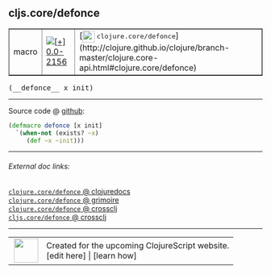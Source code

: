 ## cljs.core/defonce



 <table border="1">
<tr>
<td>macro</td>
<td><a href="https://github.com/cljsinfo/cljs-api-docs/tree/0.0-2156"><img valign="middle" alt="[+] 0.0-2156" title="Added in 0.0-2156" src="https://img.shields.io/badge/+-0.0--2156-lightgrey.svg"></a> </td>
<td>
[<img height="24px" valign="middle" src="http://i.imgur.com/1GjPKvB.png"> <samp>clojure.core/defonce</samp>](http://clojure.github.io/clojure/branch-master/clojure.core-api.html#clojure.core/defonce)
</td>
</tr>
</table>


 <samp>
(__defonce__ x init)<br>
</samp>

---







Source code @ [github](https://github.com/clojure/clojurescript/blob/r2234/src/clj/cljs/core.clj#L65-L67):

```clj
(defmacro defonce [x init]
  `(when-not (exists? ~x)
     (def ~x ~init)))
```

<!--
Repo - tag - source tree - lines:

 <pre>
clojurescript @ r2234
└── src
    └── clj
        └── cljs
            └── <ins>[core.clj:65-67](https://github.com/clojure/clojurescript/blob/r2234/src/clj/cljs/core.clj#L65-L67)</ins>
</pre>

-->

---



###### External doc links:

[`clojure.core/defonce` @ clojuredocs](http://clojuredocs.org/clojure.core/defonce)<br>
[`clojure.core/defonce` @ grimoire](http://conj.io/store/v1/org.clojure/clojure/1.7.0-beta3/clj/clojure.core/defonce/)<br>
[`clojure.core/defonce` @ crossclj](http://crossclj.info/fun/clojure.core/defonce.html)<br>
[`cljs.core/defonce` @ crossclj](http://crossclj.info/fun/cljs.core/defonce.html)<br>

---

 <table>
<tr><td>
<img valign="middle" align="right" width="48px" src="http://i.imgur.com/Hi20huC.png">
</td><td>
Created for the upcoming ClojureScript website.<br>
[edit here] | [learn how]
</td></tr></table>

[edit here]:https://github.com/cljsinfo/cljs-api-docs/blob/master/cljsdoc/cljs.core/defonce.cljsdoc
[learn how]:https://github.com/cljsinfo/cljs-api-docs/wiki/cljsdoc-files

<!--

This information was too distracting to show to readers, but I'll leave it
commented here since it is helpful to:

- pretty-print the data used to generate this document
- and show how to retrieve that data



The API data for this symbol:

```clj
{:ns "cljs.core",
 :name "defonce",
 :signature ["[x init]"],
 :history [["+" "0.0-2156"]],
 :type "macro",
 :full-name-encode "cljs.core/defonce",
 :source {:code "(defmacro defonce [x init]\n  `(when-not (exists? ~x)\n     (def ~x ~init)))",
          :title "Source code",
          :repo "clojurescript",
          :tag "r2234",
          :filename "src/clj/cljs/core.clj",
          :lines [65 67]},
 :full-name "cljs.core/defonce",
 :clj-symbol "clojure.core/defonce"}

```

Retrieve the API data for this symbol:

```clj
;; from Clojure REPL
(require '[clojure.edn :as edn])
(-> (slurp "https://raw.githubusercontent.com/cljsinfo/cljs-api-docs/catalog/cljs-api.edn")
    (edn/read-string)
    (get-in [:symbols "cljs.core/defonce"]))
```

-->
